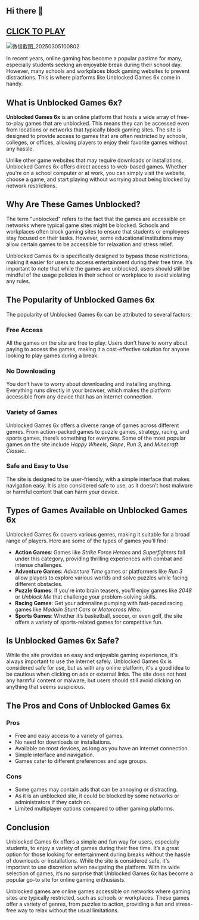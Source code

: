 ## Hi there 👋
<h2>
<a href="http://www.play-unblocked.games">CLICK TO PLAY</a>
</h2>

![微信截图_20250305100802](https://github.com/user-attachments/assets/3b3ac474-18c7-4243-a1e8-472236905992)

 In recent years, online gaming has become a popular pastime for many, especially students seeking an enjoyable break during their school day. However, many schools and workplaces block gaming websites to prevent distractions. This is where platforms like Unblocked Games 6x come in handy.

## What is Unblocked Games 6x?
**Unblocked Games 6x** is an online platform that hosts a wide array of free-to-play games that are unblocked. This means they can be accessed even from locations or networks that typically block gaming sites. The site is designed to provide access to games that are often restricted by schools, colleges, or offices, allowing players to enjoy their favorite games without any hassle.

Unlike other game websites that may require downloads or installations, Unblocked Games 6x offers direct access to web-based games. Whether you're on a school computer or at work, you can simply visit the website, choose a game, and start playing without worrying about being blocked by network restrictions.

## Why Are These Games Unblocked?
The term "unblocked" refers to the fact that the games are accessible on networks where typical game sites might be blocked. Schools and workplaces often block gaming sites to ensure that students or employees stay focused on their tasks. However, some educational institutions may allow certain games to be accessible for relaxation and stress relief. 

Unblocked Games 6x is specifically designed to bypass those restrictions, making it easier for users to access entertainment during their free time. It’s important to note that while the games are unblocked, users should still be mindful of the usage policies in their school or workplace to avoid violating any rules.

## The Popularity of Unblocked Games 6x
The popularity of Unblocked Games 6x can be attributed to several factors:

### Free Access
All the games on the site are free to play. Users don't have to worry about paying to access the games, making it a cost-effective solution for anyone looking to play games during a break.

### No Downloading
You don’t have to worry about downloading and installing anything. Everything runs directly in your browser, which makes the platform accessible from any device that has an internet connection.

### Variety of Games
Unblocked Games 6x offers a diverse range of games across different genres. From action-packed games to puzzle games, strategy, racing, and sports games, there’s something for everyone. Some of the most popular games on the site include *Happy Wheels*, *Slope*, *Run 3*, and *Minecraft Classic*.

### Safe and Easy to Use
The site is designed to be user-friendly, with a simple interface that makes navigation easy. It is also considered safe to use, as it doesn’t host malware or harmful content that can harm your device.

## Types of Games Available on Unblocked Games 6x
Unblocked Games 6x covers various genres, making it suitable for a broad range of players. Here are some of the types of games you'll find:

- **Action Games**: Games like *Strike Force Heroes* and *Superfighters* fall under this category, providing thrilling experiences with combat and intense challenges.
- **Adventure Games**: *Adventure Time* games or platformers like *Run 3* allow players to explore various worlds and solve puzzles while facing different obstacles.
- **Puzzle Games**: If you're into brain teasers, you'll enjoy games like *2048* or *Unblock Me* that challenge your problem-solving skills.
- **Racing Games**: Get your adrenaline pumping with fast-paced racing games like *Madalin Stunt Cars* or *Motorcross Nitro*.
- **Sports Games**: Whether it’s basketball, soccer, or even golf, the site offers a variety of sports-related games for competitive fun.

## Is Unblocked Games 6x Safe?
While the site provides an easy and enjoyable gaming experience, it's always important to use the internet safely. Unblocked Games 6x is considered safe for use, but as with any online platform, it's a good idea to be cautious when clicking on ads or external links. The site does not host any harmful content or malware, but users should still avoid clicking on anything that seems suspicious.

## The Pros and Cons of Unblocked Games 6x
### Pros
- Free and easy access to a variety of games.
- No need for downloads or installations.
- Available on most devices, as long as you have an internet connection.
- Simple interface and navigation.
- Games cater to different preferences and age groups.

### Cons
- Some games may contain ads that can be annoying or distracting.
- As it is an unblocked site, it could be blocked by some networks or administrators if they catch on.
- Limited multiplayer options compared to other gaming platforms.

## Conclusion
Unblocked Games 6x offers a simple and fun way for users, especially students, to enjoy a variety of games during their free time. It’s a great option for those looking for entertainment during breaks without the hassle of downloads or installations. While the site is considered safe, it's important to use discretion when navigating the platform. With its wide selection of games, it’s no surprise that Unblocked Games 6x has become a popular go-to site for online gaming enthusiasts.

Unblocked games are online games accessible on networks where gaming sites are typically restricted, such as schools or workplaces. These games offer a variety of genres, from puzzles to action, providing a fun and stress-free way to relax without the usual limitations.
